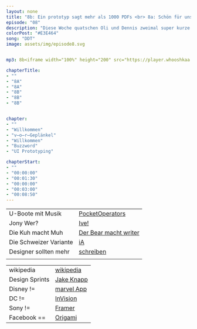 ```yaml
---
layout: none
title: "8b: Ein prototyp sagt mehr als 1000 PDFs <br> 8a: Schön für uns"
episode: "08"
description: "Diese Woche quatschen Oli und Dennis zweimal super kurze 20 Minuten. Im ersten Teil geht es um neue Jobs, bemerkenswerte U-Boote und faszinierende Storytelling-Tools. Der zweite Teil ist ganz meta über Buzzwords und UI Prototyping 101"
colorPost: "#E3E464"
song: "DDT"
image: assets/img/episode8.svg


mp3: 8b<iframe width="100%" height="200" src="https://player.whooshkaa.com/player/episode/id/103624?visual=true" frameborder="0"></iframe> <br> <br> 8a<iframe width="100%" height="200" src="https://player.whooshkaa.com/player/episode/id/100442?visual=true" frameborder="0"></iframe>

chapterTitle:
- ""
- "8A"
- "8A"
- "8B"
- "8B"
- "8B"


chapter:
- ""
- "Willkommen"
- "v̶o̶r̶Geplänkel"
- "Willkommen"
- "Buzzword"
- "UI Prototyping"

chapterStart:
- ""
- "00:00:00"
- "00:01:30"
- "00:00:00"
- "00:03:00"
- "00:08:50"
---
```


<!-- nach 8 einträgen ein neues table erstellen, danke :) !-->

| | |
|:-|:-|
|U-Boote mit Musik | [PocketOperators](https://teenage.engineering/ ) |
|Jony Wer?| [Ive!](https://jonyiveredesignsthings.tumblr.com/) |
|Die Kuh macht Muh |  [Der Bear macht writer](http://www.bear-writer.com/) |
|Die Schweizer Variante| [iA](https://ia.net/writer/) |
|Designer sollten mehr | [schreiben](https://blog.prototypr.io/10-reasons-why-all-designers-should-start-writing-more-f34646a6e06b)|
| | |

| | |
|:-|:-|
|wikipedia| [wikipedia](http://www.wikipedia.de ) |
|Design Sprints| [Jake Knapp](http://www.thesprintbook.com/) |
|Disney !=|  [marvel App](https://marvelapp.com/)|
|DC !=| [InVision](https://invision.com/) |
|Sony !=| [Framer](https://framer.com/)  |
|Facebook ==| [Origami](https://origami.design/)  |
